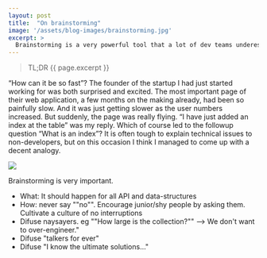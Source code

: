 ```yaml
---
layout: post
title:  "On brainstorming"
image: '/assets/blog-images/brainstorming.jpg'
excerpt: >
  Brainstorming is a very powerful tool that a lot of dev teams underestimate. There are specific techniques to make the most out of it!
---
```


> TL;DR {{ page.excerpt }}


“How can it be so fast”? The founder of the startup I had just started working for was both surprised and excited. The most important page of their web application, a few months on the making already, had been so painfully slow. And it was just getting slower as the user numbers increased. But suddenly, the page was really flying. “I have just added an index at the table” was my reply. Which of course led to the followup question “What is an index”?  It is often tough to explain technical issues to non-developers, but on this occasion I think I managed to come up with a decent analogy.

<img src="{{page.image}}">


Brainstorming is very important.
- What: It should happen for all API and data-structures
- How: never say ""no"". Encourage junior/shy people by asking them. Cultivate a culture of no interruptions
- Difuse naysayers. eg ""How large is the collection?"" --> We don't want to over-engineer."
- Difuse "talkers for ever"
- Difuse "I know the ultimate solutions..."